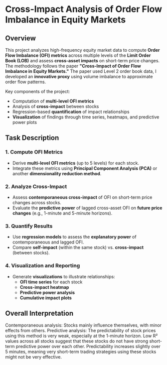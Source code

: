 # Cross-Impact Analysis of Order Flow Imbalance in Equity Markets

## Overview

This project analyzes high-frequency equity market data to compute **Order Flow Imbalance (OFI) metrics** across multiple levels of the **Limit Order Book (LOB)** and assess **cross-asset impacts** on short-term price changes. The methodology follows the paper **"Cross-Impact of Order Flow Imbalance in Equity Markets."** The paper used Level 2 order book data, I developed an **innovative proxy** using volume imbalance to approximate order flow patterns.

Key components of the project:
- Computation of **multi-level OFI metrics**
- Analysis of **cross-impact** between stocks
- Regression-based **quantification** of impact relationships
- **Visualization** of findings through time series, heatmaps, and predictive power plots

## Task Description

### 1. Compute OFI Metrics
- Derive **multi-level OFI metrics** (up to 5 levels) for each stock.
- Integrate these metrics using **Principal Component Analysis (PCA)** or another **dimensionality reduction method**.

### 2. Analyze Cross-Impact
- Assess **contemporaneous cross-impact** of OFI on short-term price changes across stocks.
- Evaluate the **predictive power** of lagged cross-asset OFI on **future price changes** (e.g., 1-minute and 5-minute horizons).

### 3. Quantify Results
- Use **regression models** to assess the **explanatory power** of contemporaneous and lagged OFI.
- Compare **self-impact** (within the same stock) vs. **cross-impact** (between stocks).

### 4. Visualization and Reporting
- Generate **visualizations** to illustrate relationships:
  - **OFI time series** for each stock
  - **Cross-impact heatmap**
  - **Predictive power analysis**
  - **Cumulative impact plots**
 
## Overall Interpretation
Contemporaneous analysis: Stocks mainly influence themselves, with minor effects from others.
Predictive analysis: The predictability of stock prices using this method is very weak, especially at the 1-minute horizon.
Low R² values across all stocks suggest that these stocks do not have strong short-term predictive power over each other.
Predictability increases slightly over 5 minutes, meaning very short-term trading strategies using these stocks might not be very effective.

